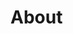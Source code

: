 <!DOCTYPE html>
<html>
  <head>
    <title>About</title>
    <h1>About</h1>
  </head>
  <body>
    
  </body>
</html>
